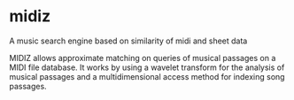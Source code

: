 # midiz
A music search engine based on similarity of midi and sheet data

MIDIZ allows approximate matching on queries of musical passages on a MIDI file database. 
It works by using a wavelet transform for the analysis of musical passages and a multidimensional access method for indexing song passages. 
